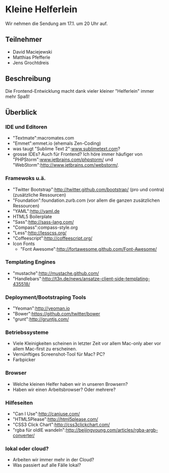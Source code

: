 # Kleine Helferlein

Wir nehmen die Sendung am 17.1. um 20 Uhr auf.

## Teilnehmer

* David Maciejewski
* Matthias Pfefferle
* Jens Grochtdreis

## Beschreibung

Die Frontend-Entwicklung macht dank vieler kleiner "Helferlein" immer mehr Spaß!

## Überblick

### IDE und Editoren

* "Textmate":macromates.com
* "Emmet":emmet.io (ehemals Zen-Coding)
* was taugt "Sublime Text 2":www.sublimetext.com?
* grosse IDEs? Auch für Frontend? Ich höre immer häufiger von "PHPStorm":www.jetbrains.com/phpstorm/ und "WebStorm":http://www.jetbrains.com/webstorm/.

### Framewoks u.ä. 

* "Twitter Bootstrap":http://twitter.github.com/bootstrap/ (pro und contra) (zusätzliche Ressourcen)
* "Foundation":foundation.zurb.com (vor allem die ganzen zusätzlichen Ressourcen)
* "YAML":http://yaml.de
* HTML5 Boilerplate
* "Sass":http://sass-lang.com/
* "Compass":compass-style.org
* "Less":http://lesscss.org/
* "Coffeescript":http://coffeescript.org/
* Icon Fonts
  * "Font Awesome":http://fortawesome.github.com/Font-Awesome/

### Templating Engines

* "mustache":http://mustache.github.com/
* "Handlebars":http://t3n.de/news/ansatze-client-side-templating-435518/

### Deployment/Bootstraping Tools

* "Yeoman":http://yeoman.io
* "Bower":https://github.com/twitter/bower
* "grunt":http://gruntjs.com/

### Betriebssysteme

* Viele Kleinigkeiten scheinen in letzter Zeit vor allem Mac-only aber vor allem Mac-first zu erscheinen.
* Vernünftiges Screenshot-Tool für Mac? PC? 
* Farbpicker

### Browser

* Welche kleinen Helfer haben wir in unseren Browsern?
* Haben wir einen Arbeitsbrowser? Oder mehrere?

### Hilfeseiten

* "Can I Use":http://caniuse.com/
* "HTML5Please":http://html5please.com/
* "CSS3 Click Chart":http://css3clickchart.com/
* "rgba für oldIE wandeln":http://beijingyoung.com/articles/rgba-argb-converter/

### lokal oder cloud?

* Arbeiten wir immer mehr in der Cloud?
* Was passiert auf alle Fälle lokal?
